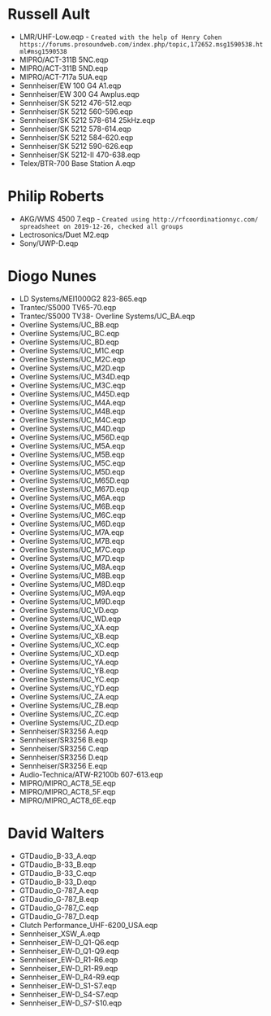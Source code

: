 # Russell Ault
- LMR/UHF-Low.eqp - `Created with the help of Henry Cohen https://forums.prosoundweb.com/index.php/topic,172652.msg1590538.html#msg1590538`
- MIPRO/ACT-311B 5NC.eqp
- MIPRO/ACT-311B 5ND.eqp
- MIPRO/ACT-717a 5UA.eqp
- Sennheiser/EW 100 G4 A1.eqp
- Sennheiser/EW 300 G4 Awplus.eqp
- Sennheiser/SK 5212 476-512.eqp
- Sennheiser/SK 5212 560-596.eqp
- Sennheiser/SK 5212 578-614 25kHz.eqp
- Sennheiser/SK 5212 578-614.eqp
- Sennheiser/SK 5212 584-620.eqp
- Sennheiser/SK 5212 590-626.eqp
- Sennheiser/SK 5212-II 470-638.eqp
- Telex/BTR-700 Base Station A.eqp

# Philip Roberts
- AKG/WMS 4500 7.eqp - `Created using http://rfcoordinationnyc.com/ spreadsheet on 2019-12-26, checked all groups`
- Lectrosonics/Duet M2.eqp
- Sony/UWP-D.eqp

# Diogo Nunes
- LD Systems/MEI1000G2 823-865.eqp
- Trantec/S5000 TV65-70.eqp
- Trantec/S5000 TV38- Overline Systems/UC_BA.eqp
- Overline Systems/UC_BB.eqp
- Overline Systems/UC_BC.eqp
- Overline Systems/UC_BD.eqp
- Overline Systems/UC_M1C.eqp
- Overline Systems/UC_M2C.eqp
- Overline Systems/UC_M2D.eqp
- Overline Systems/UC_M34D.eqp
- Overline Systems/UC_M3C.eqp
- Overline Systems/UC_M45D.eqp
- Overline Systems/UC_M4A.eqp
- Overline Systems/UC_M4B.eqp
- Overline Systems/UC_M4C.eqp
- Overline Systems/UC_M4D.eqp
- Overline Systems/UC_M56D.eqp
- Overline Systems/UC_M5A.eqp
- Overline Systems/UC_M5B.eqp
- Overline Systems/UC_M5C.eqp
- Overline Systems/UC_M5D.eqp
- Overline Systems/UC_M65D.eqp
- Overline Systems/UC_M67D.eqp
- Overline Systems/UC_M6A.eqp
- Overline Systems/UC_M6B.eqp
- Overline Systems/UC_M6C.eqp
- Overline Systems/UC_M6D.eqp
- Overline Systems/UC_M7A.eqp
- Overline Systems/UC_M7B.eqp
- Overline Systems/UC_M7C.eqp
- Overline Systems/UC_M7D.eqp
- Overline Systems/UC_M8A.eqp
- Overline Systems/UC_M8B.eqp
- Overline Systems/UC_M8D.eqp
- Overline Systems/UC_M9A.eqp
- Overline Systems/UC_M9D.eqp
- Overline Systems/UC_VD.eqp
- Overline Systems/UC_WD.eqp
- Overline Systems/UC_XA.eqp
- Overline Systems/UC_XB.eqp
- Overline Systems/UC_XC.eqp
- Overline Systems/UC_XD.eqp
- Overline Systems/UC_YA.eqp
- Overline Systems/UC_YB.eqp
- Overline Systems/UC_YC.eqp
- Overline Systems/UC_YD.eqp
- Overline Systems/UC_ZA.eqp
- Overline Systems/UC_ZB.eqp
- Overline Systems/UC_ZC.eqp
- Overline Systems/UC_ZD.eqp
- Sennheiser/SR3256 A.eqp
- Sennheiser/SR3256 B.eqp
- Sennheiser/SR3256 C.eqp
- Sennheiser/SR3256 D.eqp
- Sennheiser/SR3256 E.eqp
- Audio-Technica/ATW-R2100b 607-613.eqp
- MIPRO/MIPRO_ACT8_5E.eqp
- MIPRO/MIPRO_ACT8_5F.eqp
- MIPRO/MIPRO_ACT8_6E.eqp

# David Walters
- GTDaudio_B-33_A.eqp
- GTDaudio_B-33_B.eqp
- GTDaudio_B-33_C.eqp
- GTDaudio_B-33_D.eqp
- GTDaudio_G-787_A.eqp
- GTDaudio_G-787_B.eqp
- GTDaudio_G-787_C.eqp
- GTDaudio_G-787_D.eqp
- Clutch Performance_UHF-6200_USA.eqp
- Sennheiser_XSW_A.eqp
- Sennheiser_EW-D_Q1-Q6.eqp
- Sennheiser_EW-D_Q1-Q9.eqp
- Sennheiser_EW-D_R1-R6.eqp
- Sennheiser_EW-D_R1-R9.eqp
- Sennheiser_EW-D_R4-R9.eqp
- Sennheiser_EW-D_S1-S7.eqp
- Sennheiser_EW-D_S4-S7.eqp
- Sennheiser_EW-D_S7-S10.eqp
